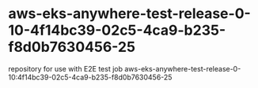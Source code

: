 # aws-eks-anywhere-test-release-0-10-4f14bc39-02c5-4ca9-b235-f8d0b7630456-25
repository for use with E2E test job aws-eks-anywhere-test-release-0-10:4f14bc39-02c5-4ca9-b235-f8d0b7630456-25
